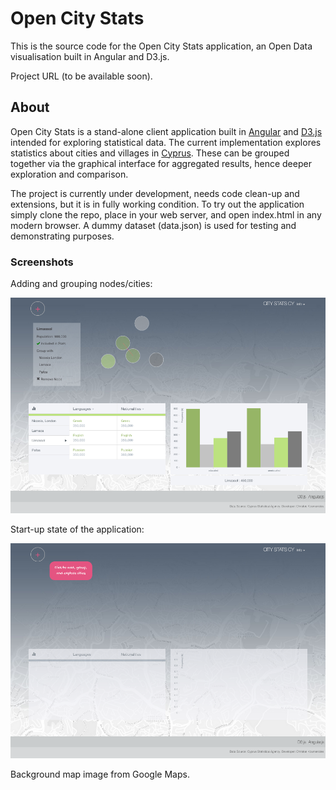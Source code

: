 # Open City Stats

This is the source code for the Open City Stats application, an Open Data visualisation built in Angular and D3.js.

Project URL (to be available soon).

## About

Open City Stats is a stand-alone client application built in [Angular](https://angularjs.org/) and [D3.js](http://d3js.org/) intended for exploring statistical data. The current implementation explores statistics about cities and villages in [Cyprus](http://en.wikipedia.org/wiki/Cyprus). These can be grouped together via the graphical interface for aggregated results, hence deeper exploration and comparison.

The project is currently under development, needs code clean-up and extensions, but it is in fully working condition. To try out the application simply clone the repo, place in your web server, and open index.html in any modern browser. A dummy dataset (data.json) is used for testing and demonstrating purposes.

### Screenshots

Adding and grouping nodes/cities:

![alt tag](./img/05.55.17.png)

Start-up state of the application:

![alt tag](./img/05.55.47.png)

Background map image from Google Maps.

